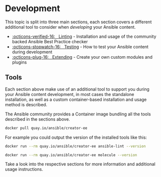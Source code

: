# Development


This topic is split into three main sections, each section covers a different additional tool to consider when *developing* your Ansible content.

* [:octicons-verified-16: &nbsp; Linting](linting.md) - Installation and usage of the community backed Ansible Best Practice checker
* [:octicons-stopwatch-16: &nbsp; Testing](testing.md) - How to test your Ansible content during development
* [:octicons-plug-16: &nbsp; Extending](extending.md) - Create your own custom modules and plugins


## Tools

Each section above make use of an additional tool to support you during your Ansible content development, in most cases the standalone installation, as well as a custom container-based installation and usage method is described.  

The Ansible community provides a Container image bundling all the tools described in the sections above.

```bash
docker pull quay.io/ansible/creator-ee
```

For example you could output the version of the installed tools like this:

```bash
docker run --rm quay.io/ansible/creator-ee ansible-lint --version
```

```bash
docker run --rm quay.io/ansible/creator-ee molecule --version
```

Take a look into the respective sections for more information and additional usage instructions.